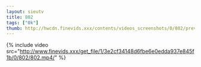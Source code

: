 ```yaml
--- 
layout: sieutv
title: 802
tags: ["0k"]
thumb: http://hwcdn.finevids.xxx/contents/videos_screenshots/0/802/preview.mp4.jpg
---
```

{% include video src="http://www.finevids.xxx/get_file/1/3e2cf34148d6fbe6e0edda937e845f1b/0/802/802.mp4/" %} 
